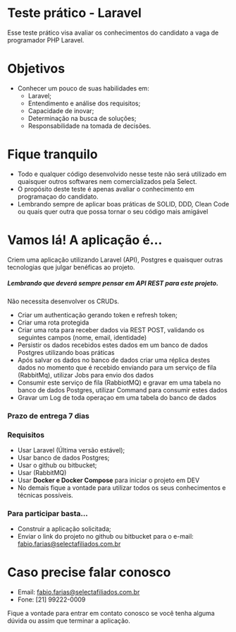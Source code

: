 # Teste prático - Laravel

Esse teste prático visa avaliar os conhecimentos do candidato a vaga de programador PHP Laravel.

# Objetivos
  - Conhecer um pouco de suas habilidades em:
    - Laravel;
    - Entendimento e análise dos requisitos;
    - Capacidade de inovar;
    - Determinação na busca de soluções;
    - Responsabilidade na tomada de decisões.

# Fique tranquilo
  - Todo e qualquer código desenvolvido nesse teste não será utilizado em quaisquer outros softwares nem comercializados pela Select.
  - O propósito deste teste é apenas avaliar o conhecimento em programaçao do candidato.
  - Lembrando sempre de aplicar boas práticas de SOLID, DDD, Clean Code ou quais quer outra que possa tornar o seu código mais amigável

# Vamos lá! A aplicação é...
Criem uma aplicação utilizando Laravel (API), Postgres e quaisquer outras tecnologias que julgar benéficas ao projeto.

##### Lembrando que deverá sempre pensar em API REST para este projeto.
Não necessita desenvolver os CRUDs.

- Criar um authenticação gerando token e refresh token;
- Criar uma rota protegida
- Criar uma rota para receber dados via REST POST, validando os seguintes campos (nome, email, identidade)
- Persistir os dados recebidos estes dados em um banco de dados Postgres utilizando boas práticas
- Após salvar os dados no banco de dados criar uma réplica destes dados no momento que é recebido enviando para um serviço de fila (RabbitMq), utilizar Jobs para envio dos dados
- Consumir este serviço de fila (RabbiotMQ) e gravar em uma tabela no banco de dados Postgres, utilizar Command para consumir estes dados
- Gravar um Log de toda operaçao em uma tabela do banco de dados

### Prazo de entrega 7 dias 

### Requisitos
- Usar Laravel (Última versão estável);
- Usar banco de dados Postgres;
- Usar o github ou bitbucket;
- Usar (RabbitMQ)
- Usar **Docker e Docker Compose** para iniciar o projeto em DEV
- No demais fique a vontade para utilizar todos os seus conhecimentos e técnicas possíveis.

### Para participar basta...
- Construir a aplicação solicitada;
- Enviar o link do projeto no github ou bitbucket para o e-mail: fabio.farias@selectafiliados.com.br

# Caso precise falar conosco
- Email: fabio.farias@selectafiliados.com.br
- Fone: [21] 99222-0009

Fique a vontade para entrar em contato conosco se você tenha alguma dúvida ou assim que terminar a aplicação.

